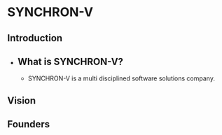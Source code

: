 # SYNCHRON-V

## Introduction
  - ## What is SYNCHRON-V?
    - SYNCHRON-V is a multi disciplined software solutions company.

## Vision
## Founders
